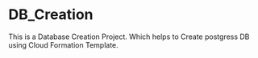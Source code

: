 # DB_Creation
This is a Database Creation Project. Which helps to Create postgress DB using Cloud Formation Template.
